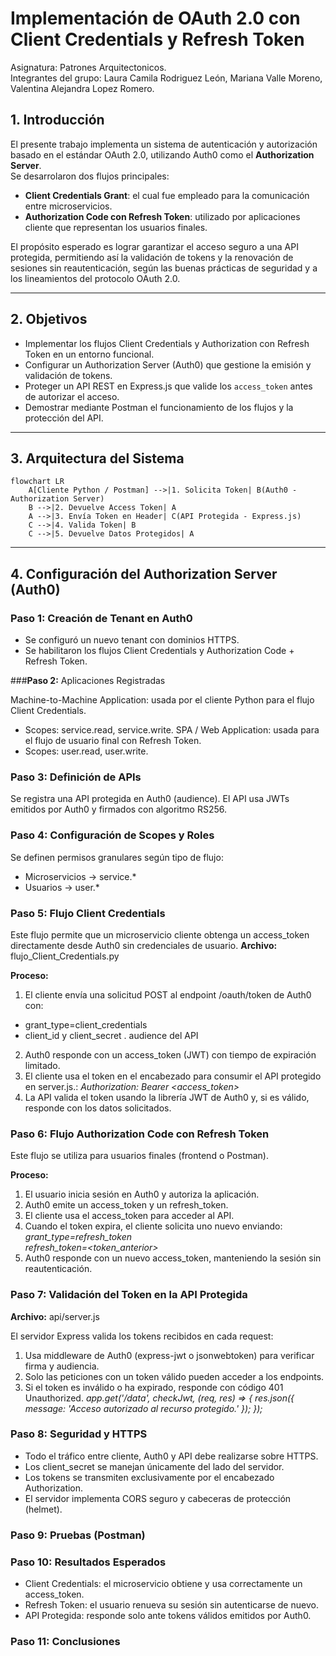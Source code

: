 # Implementación de OAuth 2.0 con Client Credentials y Refresh Token
Asignatura: Patrones Arquitectonicos. \
Integrantes del grupo: Laura Camila Rodriguez León, Mariana Valle Moreno, Valentina Alejandra Lopez Romero.

## 1. Introducción

El presente trabajo implementa un sistema de autenticación y autorización basado en el estándar OAuth 2.0, utilizando Auth0 como el **Authorization Server**.  
Se desarrolaron dos flujos principales:

- **Client Credentials Grant**: el cual fue empleado para la comunicación entre microservicios.
- **Authorization Code con Refresh Token**: utilizado por aplicaciones cliente que representan los usuarios finales.

El propósito esperado es lograr garantizar el acceso seguro a una API protegida, permitiendo así la validación de tokens y la renovación de sesiones sin reautenticación, según las buenas prácticas de seguridad y a los lineamientos del protocolo OAuth 2.0.

---

## 2. Objetivos

- Implementar los flujos Client Credentials y Authorization con Refresh Token en un entorno funcional.
- Configurar un Authorization Server (Auth0) que gestione la emisión y validación de tokens.
- Proteger un API REST en Express.js que valide los `access_token` antes de autorizar el acceso.
- Demostrar mediante Postman el funcionamiento de los flujos y la protección del API.

---

## 3. Arquitectura del Sistema

```mermaid
flowchart LR
    A[Cliente Python / Postman] -->|1. Solicita Token| B(Auth0 - Authorization Server)
    B -->|2. Devuelve Access Token| A
    A -->|3. Envía Token en Header| C(API Protegida - Express.js)
    C -->|4. Valida Token| B
    C -->|5. Devuelve Datos Protegidos| A
```

---

## 4. Configuración del Authorization Server (Auth0)

### **Paso 1:** Creación de Tenant en Auth0

- Se configuró un nuevo tenant con dominios HTTPS.
- Se habilitaron los flujos Client Credentials y Authorization Code + Refresh Token.

###**Paso 2:** Aplicaciones Registradas

Machine-to-Machine Application: usada por el cliente Python para el flujo Client Credentials.
 - Scopes: service.read, service.write.
SPA / Web Application: usada para el flujo de usuario final con Refresh Token.
 - Scopes: user.read, user.write.

### **Paso 3:** Definición de APIs

Se registra una API protegida en Auth0 (audience).
El API usa JWTs emitidos por Auth0 y firmados con algoritmo RS256.

### **Paso 4:** Configuración de Scopes y Roles

Se definen permisos granulares según tipo de flujo:
 - Microservicios → service.*
 - Usuarios → user.*

### **Paso 5:** Flujo Client Credentials

Este flujo permite que un microservicio cliente obtenga un access_token directamente desde Auth0 sin credenciales de usuario.
**Archivo:** flujo_Client_Credentials.py

**Proceso:**
1. El cliente envía una solicitud POST al endpoint /oauth/token de Auth0 con:
- grant_type=client_credentials
- client_id y client_secret
. audience del API
2. Auth0 responde con un access_token (JWT) con tiempo de expiración limitado.
3. El cliente usa el token en el encabezado para consumir el API protegido en server.js.:
  *Authorization: Bearer <access_token>*
4. La API valida el token usando la librería JWT de Auth0 y, si es válido, responde con los datos solicitados.

### **Paso 6:** Flujo Authorization Code con Refresh Token

Este flujo se utiliza para usuarios finales (frontend o Postman).

**Proceso:**

1. El usuario inicia sesión en Auth0 y autoriza la aplicación.
2. Auth0 emite un access_token y un refresh_token.
3. El cliente usa el access_token para acceder al API.
4. Cuando el token expira, el cliente solicita uno nuevo enviando:\
  *grant_type=refresh_token* \
  *refresh_token=<token_anterior>*
5. Auth0 responde con un nuevo access_token, manteniendo la sesión sin reautenticación.

### **Paso 7:** Validación del Token en la API Protegida

**Archivo:** api/server.js

El servidor Express valida los tokens recibidos en cada request:
1. Usa middleware de Auth0 (express-jwt o jsonwebtoken) para verificar firma y audiencia.
2. Solo las peticiones con un token válido pueden acceder a los endpoints.
3. Si el token es inválido o ha expirado, responde con código 401 Unauthorized.
  *app.get('/data', checkJwt, (req, res) => {
    res.json({ message: 'Acceso autorizado al recurso protegido.' });
  });*

### **Paso 8:** Seguridad y HTTPS

- Todo el tráfico entre cliente, Auth0 y API debe realizarse sobre HTTPS.
- Los client_secret se manejan únicamente del lado del servidor.
- Los tokens se transmiten exclusivamente por el encabezado Authorization.
- El servidor implementa CORS seguro y cabeceras de protección (helmet).

### **Paso 9:** Pruebas (Postman)


### **Paso 10:** Resultados Esperados

* Client Credentials: el microservicio obtiene y usa correctamente un access_token.
* Refresh Token: el usuario renueva su sesión sin autenticarse de nuevo.
* API Protegida: responde solo ante tokens válidos emitidos por Auth0.

### **Paso 11:** Conclusiones

